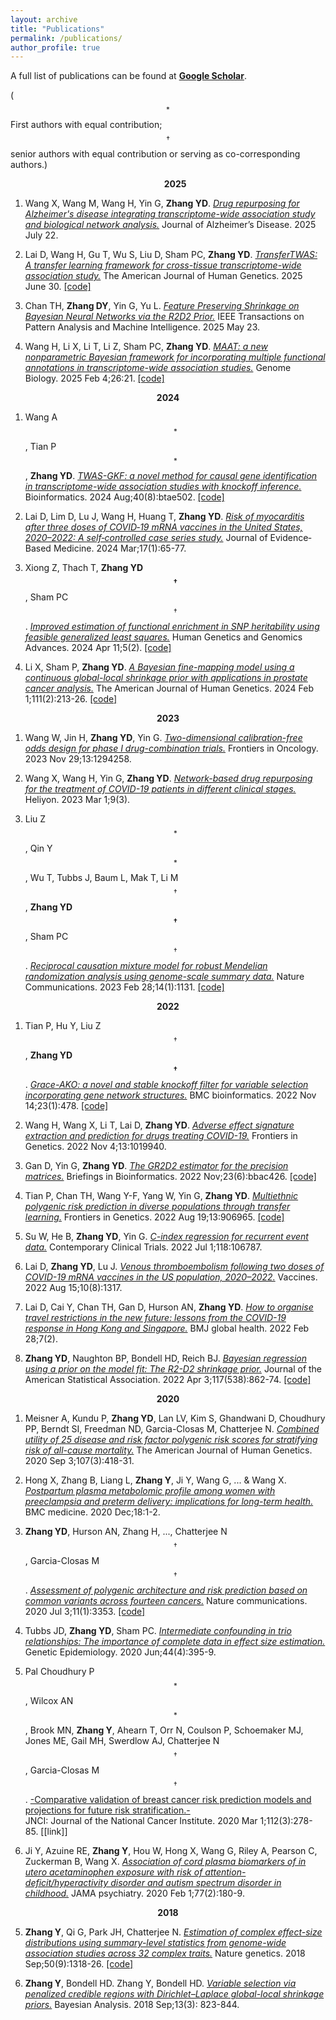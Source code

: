```yaml
---
layout: archive
title: "Publications"
permalink: /publications/
author_profile: true
---
```



A full list of publications can be found at 
[**Google Scholar**](https://scholar.google.com/citations?user=BQJDI9YAAAAJ&hl=en).

($$^*$$First authors with equal contribution;     $$^\dagger$$senior authors with equal contribution or serving as co-corresponding authors.)


<!---
**<center>Preprints</center>**
**<center>Publications</center>** 
-->



**<center>&nbsp;&nbsp;&nbsp;&nbsp;&nbsp;&nbsp;
2025</center>**

1. Wang X, Wang M,  Wang H,  Yin G,  __Zhang YD__.  [_Drug repurposing for Alzheimer's disease integrating transcriptome-wide association study and biological network analysis._](https://doi.org/10.1177/13872877251360009)  Journal of Alzheimer’s Disease. 2025 July 22.




1. Lai D,  Wang H, Gu T, Wu S, Liu D, Sham PC,  __Zhang YD__.  [_TransferTWAS: A transfer learning framework for cross-tissue transcriptome-wide association study._](https://www.sciencedirect.com/science/article/pii/S0002929725002368?dgcid=author) The American Journal of Human Genetics. 2025 June 30. 
[[code]](https://github.com/daoyuan-lai/TransferTWAS)



1. Chan TH, __Zhang DY__, Yin G, Yu L. [_Feature Preserving Shrinkage on Bayesian Neural Networks via the R2D2 Prior._](https://ieeexplore.ieee.org/document/11011679) IEEE Transactions on Pattern Analysis and Machine Intelligence. 2025 May 23.



1. Wang H, Li X, Li T,  Li Z, Sham PC, __Zhang YD__. [_MAAT: a new nonparametric Bayesian framework for incorporating multiple functional annotations in transcriptome-wide association studies._](https://doi.org/10.1186/s13059-025-03485-x)  Genome Biology. 2025 Feb 4;26:21.
[[code]](https://github.com/wanghanmath/MAAT)
<!---
-->
**<center>2024</center>**

1. Wang A$$^*$$, Tian P$$^*$$, __Zhang YD__.  [_TWAS-GKF: a novel method for causal gene identification in transcriptome-wide association studies with knockoff inference._](https://doi.org/10.1093/bioinformatics/btae502)
Bioinformatics. 2024 Aug;40(8):btae502.
[[code]](https://github.com/AnqiWang2021/TWAS.GKF)

1.  Lai D,  Lim D,  Lu J,  Wang H,  Huang T,  __Zhang YD__.   [_Risk of myocarditis after three doses of COVID‐19 mRNA vaccines in the United States, 2020–2022: A self‐controlled case series study._](http://dx.doi.org/10.1111/jebm.12595)   Journal of Evidence‐Based Medicine. 2024 Mar;17(1):65-77.



1. Xiong Z,  Thach T, __Zhang YD$$^\dagger$$__, Sham PC$$^\dagger$$.  [_Improved estimation of functional enrichment in SNP heritability using feasible generalized least squares._](https://www.sciencedirect.com/science/article/pii/S2666247724000113)
 Human Genetics and Genomics Advances. 2024 Apr 11;5(2).
[[code]](https://github.com/xzw20046/gldsc)

1. Li X,  Sham P,  __Zhang YD__.  [_A Bayesian fine-mapping model using a continuous global-local shrinkage prior with applications in prostate cancer analysis._](https://doi.org/10.1016/j.ajhg.2023.12.007) The American Journal of Human Genetics. 2024 Feb 1;111(2):213-26.
[[code]](https://github.com/xiangli428/h2D2)
<!---
-->
**<center>2023</center>**

1. Wang W, Jin H, __Zhang YD__,  Yin G. [_Two-dimensional calibration-free odds design for phase I drug-combination trials._](https://doi.org/10.3389/fonc.2023.1294258)
 Frontiers in Oncology. 2023 Nov 29;13:1294258.



1.  Wang X,   Wang H,   Yin G,   __Zhang YD__.   [_Network-based drug repurposing for the treatment of COVID-19 patients in different clinical stages._](https://doi.org/10.1016/j.heliyon.2023.e14059) 
Heliyon. 2023 Mar 1;9(3).



1. Liu Z$$^*$$, Qin Y$$^*$$, Wu T,   Tubbs J, Baum L, Mak T, Li M$$^\dagger$$, __Zhang YD$$^\dagger$$__, Sham PC$$^\dagger$$. 
[_Reciprocal causation mixture model for robust Mendelian randomization analysis using genome-scale summary data._](https://doi.org/10.1038/s41467-023-36490-4)
Nature Communications. 2023 Feb 28;14(1):1131.
[[code]](https://github.com/zpliu/MRCI)
<!---
-->
**<center>2022</center>**

1. Tian P, Hu Y, Liu Z$$^\dagger$$,  __Zhang YD$$^\dagger$$__. [_Grace-AKO: a novel and stable knockoff filter for variable selection incorporating gene network structures._](https://doi.org/10.1186/s12859-022-05016-y)
BMC bioinformatics. 2022 Nov 14;23(1):478.
[[code]](https://github.com/mxxptian/GraceAKO)



1. Wang H, Wang X, Li T, Lai D,  __Zhang YD__.   [_Adverse effect signature extraction and prediction for drugs treating COVID-19._](https://doi.org/10.3389/fgene.2022.1019940)
Frontiers in Genetics. 2022 Nov 4;13:1019940.




1. Gan D, Yin G, __Zhang YD__.  [_The GR2D2 estimator for the precision matrices._](https://academic.oup.com/bib/advance-article-abstract/doi/10.1093/bib/bbac426/6731716) Briefings in Bioinformatics. 2022 Nov;23(6):bbac426.
[[code]](https://github.com/RavenGan/GR2D2)


1. Tian P, Chan TH, Wang Y-F, Yang W, Yin G, __Zhang YD__. [_Multiethnic polygenic risk prediction in diverse populations through transfer learning._](https://www.frontiersin.org/journals/genetics/articles/10.3389/fgene.2022.906965/full)
Frontiers in Genetics. 2022 Aug 19;13:906965.
[[code]](https://github.com/mxxptian/TLMulti)


1. Su W, He B, __Zhang YD__, Yin G.  [_C-index regression for recurrent event data._](https://www.sciencedirect.com/science/article/pii/S1551714422001136)
Contemporary Clinical Trials. 2022 Jul 1;118:106787.



1. Lai D, __Zhang YD__, Lu J.  [_Venous thromboembolism following two doses of COVID-19 mRNA vaccines in the US population, 2020–2022._](https://www.mdpi.com/2076-393X/10/8/1317) Vaccines. 2022 Aug 15;10(8):1317.





1. Lai D, Cai Y, Chan TH, Gan D, Hurson AN, __Zhang YD__.  [_How to organise travel restrictions in the new future: lessons from the COVID-19 response in Hong Kong and Singapore._](https://doi.org/10.1136/bmjgh-2021-006975) BMJ global health. 2022 Feb 28;7(2).




1. __Zhang YD__, Naughton BP, Bondell HD, Reich BJ.  [_Bayesian regression using a prior on the model fit: The R2-D2 shrinkage prior._](https://doi.org/10.1080/01621459.2020.1825449) Journal of the American Statistical Association. 2022 Apr 3;117(538):862-74.
[[code]](https://github.com/yandorazhang/R2D2)
<!---
-->
**<center>2020</center>**

1. Meisner A, Kundu P, __Zhang YD__, Lan LV, Kim S, Ghandwani D, Choudhury PP, Berndt SI, Freedman ND, Garcia-Closas M, Chatterjee N. [_Combined utility of 25 disease and risk factor polygenic risk scores for stratifying risk of all-cause mortality._](https://www.sciencedirect.com/science/article/abs/pii/S0002929720302329) The American Journal of Human Genetics. 2020 Sep 3;107(3):418-31.


1. Hong X, Zhang B, Liang L, __Zhang Y__, Ji Y, Wang G, ... & Wang X.   [_Postpartum plasma metabolomic profile among women with preeclampsia and preterm delivery: implications for long-term health._](https://bmcmedicine.biomedcentral.com/articles/10.1186/s12916-020-01741-4) BMC medicine. 2020 Dec;18:1-2.
 


1.  __Zhang  YD__,   Hurson AN, Zhang H, ...,  Chatterjee N$$^\dagger$$,  Garcia-Closas M$$^\dagger$$. [_Assessment of polygenic architecture and risk prediction based on common variants across fourteen cancers._](https://www.nature.com/articles/s41467-020-16483-3)
Nature communications. 2020 Jul 3;11(1):3353.
[[code]](https://github.com/yandorazhang/CancerEffectSize)

2. Tubbs JD, **Zhang YD**, Sham PC.  [_Intermediate confounding in trio relationships: The importance of complete data in effect size estimation._](https://onlinelibrary.wiley.com/doi/abs/10.1002/gepi.22294) Genetic Epidemiology. 2020 Jun;44(4):395-9.


4. Pal Choudhury P$$^*$$, Wilcox AN$$^*$$, Brook MN, **Zhang Y**, Ahearn T, Orr N, Coulson P, Schoemaker MJ, Jones ME, Gail MH, Swerdlow AJ,  Chatterjee N$$^\dagger$$,  Garcia-Closas M$$^\dagger$$.  [-Comparative validation of breast cancer risk prediction models and projections for future risk stratification.-](https://doi.org/10.1093/jnci/djz113)  
JNCI: Journal of the National Cancer Institute. 2020 Mar 1;112(3):278-85.
[[link]]


3. Ji Y, Azuine RE, **Zhang Y**, Hou W, Hong X, Wang G, Riley A, Pearson C, Zuckerman B, Wang X. [_Association of cord plasma biomarkers of in utero acetaminophen exposure with risk of attention-deficit/hyperactivity disorder and autism spectrum disorder in childhood._](https://jamanetwork.com/journals/jamapsychiatry/fullarticle/2753512)  JAMA psychiatry. 2020 Feb 1;77(2):180-9.
<!---
-->
**<center>2018</center>**


5. **Zhang Y**,  Qi G, Park JH, Chatterjee N.  [_Estimation of complex effect-size distributions using summary-level statistics from genome-wide association studies across 32 complex traits._](https://www.nature.com/articles/s41588-018-0193-x)  Nature genetics. 2018 Sep;50(9):1318-26.
 [[code]](https://github.com/yandorazhang/GENESIS)


6. **Zhang Y**, Bondell HD. Zhang Y, Bondell HD. [_Variable selection via penalized credible regions with Dirichlet–Laplace global-local shrinkage priors._](https://projecteuclid.org/euclid.ba/1508551721) 
Bayesian Analysis. 2018 Sep;13(3): 823-844.








